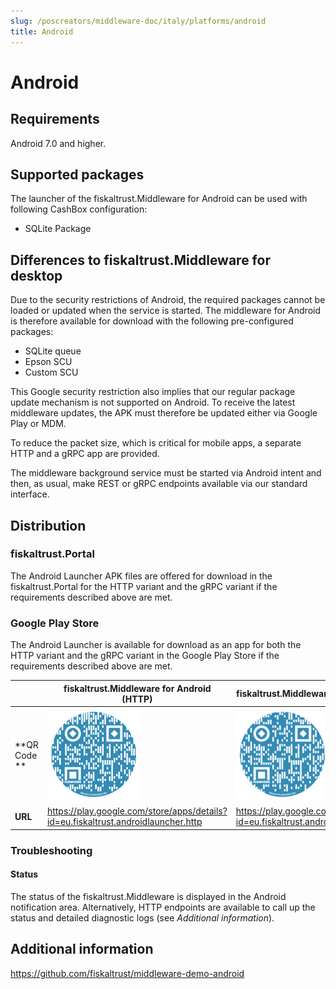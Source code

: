 ```yaml
---
slug: /poscreators/middleware-doc/italy/platforms/android
title: Android
---
```


# Android

## Requirements

Android 7.0 and higher.

## Supported packages

The launcher of the fiskaltrust.Middleware for Android can be used with following CashBox configuration:

 - SQLite Package

## Differences to fiskaltrust.Middleware for desktop

Due to the security restrictions of Android, the required packages cannot be loaded or updated when the service is started. The middleware for Android is therefore available for download with the following pre-configured packages:

- SQLite queue
- Epson SCU
- Custom SCU

This Google security restriction also implies that our regular package update mechanism is not supported on Android. To receive the latest middleware updates, the APK must therefore be updated either via Google Play or MDM.

To reduce the packet size, which is critical for mobile apps, a separate HTTP and a gRPC app are provided.

The middleware background service must be started via Android intent and then, as usual, make REST or gRPC endpoints available via our standard interface.

## Distribution

### fiskaltrust.Portal

The Android Launcher APK files are offered for download in the fiskaltrust.Portal for the HTTP variant and the gRPC variant if the requirements described above are met.

### Google Play Store

The Android Launcher is available for download as an app for both the HTTP variant and the gRPC variant in the Google Play Store if the requirements described above are met.

|              | fiskaltrust.Middleware for Android (HTTP)                                         | fiskaltrust.Middleware for Android (gRPC)                                         |
|--------------|-----------------------------------------------------------------------------------|-----------------------------------------------------------------------------------|
| **QR Code ** | ![http](../images/android-http.png)                                               | ![grpc](../images/android-grpc.png)                                               |
| **URL**      | https://play.google.com/store/apps/details?id=eu.fiskaltrust.androidlauncher.http | https://play.google.com/store/apps/details?id=eu.fiskaltrust.androidlauncher.grpc |



### Troubleshooting

#### Status

The status of the fiskaltrust.Middleware is displayed in the Android notification area. Alternatively, HTTP endpoints are available to call up the status and detailed diagnostic logs (see *Additional information*).

## Additional information

https://github.com/fiskaltrust/middleware-demo-android
